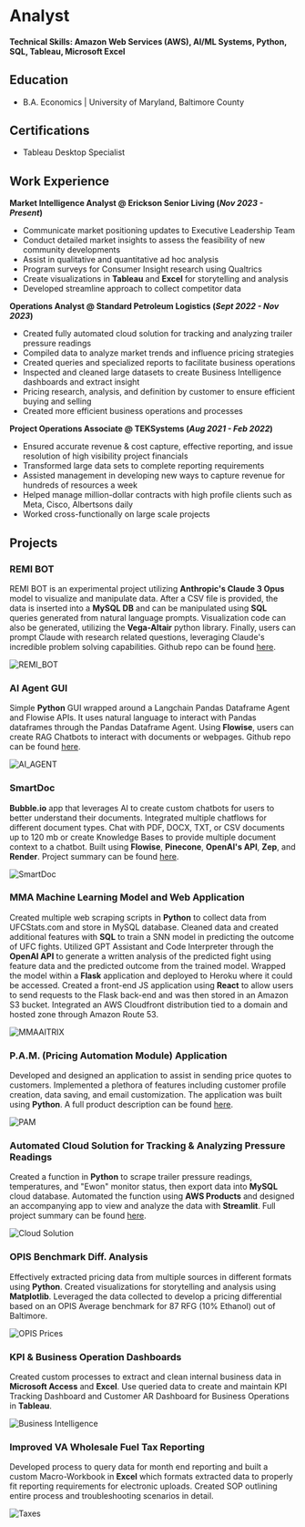 # Analyst

#### Technical Skills: Amazon Web Services (AWS), AI/ML Systems, Python, SQL, Tableau, Microsoft Excel

## Education
  - B.A. Economics | University of Maryland, Baltimore County

## Certifications
  - Tableau Desktop Specialist

## Work Experience
**Market Intelligence Analyst @ Erickson Senior Living (_Nov 2023 - Present_)**
  - Communicate market positioning updates to Executive Leadership Team
  - Conduct detailed market insights to assess the feasibility of new community developments
  - Assist in qualitative and quantitative ad hoc analysis
  - Program surveys for Consumer Insight research using Qualtrics
  - Create visualizations in **Tableau** and **Excel** for storytelling and analysis
  - Developed streamline approach to collect competitor data

**Operations Analyst @ Standard Petroleum Logistics (_Sept 2022 - Nov 2023_)**
  - Created fully automated cloud solution for tracking and analyzing trailer pressure readings
  - Compiled data to analyze market trends and influence pricing strategies
  - Created queries and specialized reports to facilitate business operations
  - Inspected and cleaned large datasets to create Business Intelligence
dashboards and extract insight
  - Pricing research, analysis, and definition by customer to ensure
efficient buying and selling
  - Created more efficient business operations and processes

**Project Operations Associate @ TEKSystems (_Aug 2021 - Feb 2022_)**
  - Ensured accurate revenue & cost capture, effective reporting,
and issue resolution of high visibility project financials
  - Transformed large data sets to complete reporting requirements
  - Assisted management in developing new ways to capture
revenue for hundreds of resources a week
  - Helped manage million-dollar contracts with high profile clients
such as Meta, Cisco, Albertsons daily
  - Worked cross-functionally on large scale projects

## Projects
### REMI BOT
REMI BOT is an experimental project utilizing **Anthropic's Claude 3 Opus** model to visualize and manipulate data. After a CSV file is provided, the data is inserted into a **MySQL DB** and can be manipulated using **SQL** queries generated from natural language prompts. Visualization code can also be generated, utilizing the **Vega-Altair** python library. Finally, users can prompt Claude with research related questions, leveraging Claude's incredible problem solving capabilities. Github repo can be found [here](https://github.com/AnthonyBliss1/REMI_BOT).

![REMI_BOT](/assets/REMI_BOT.png)

### AI Agent GUI
Simple **Python** GUI wrapped around a Langchain Pandas Dataframe Agent and Flowise APIs. It uses natural language to interact with Pandas dataframes through the Pandas Dataframe Agent. Using **Flowise**, users can create RAG Chatbots to interact with documents or webpages. Github repo can be found [here](https://github.com/AnthonyBliss1/AI-Agent-GUI).

![AI_AGENT](/assets/ai_agent.png)

### SmartDoc
**Bubble.io** app that leverages AI to create custom chatbots for users to better understand their documents. Integrated multiple chatflows for different document types. Chat with PDF, DOCX, TXT, or CSV documents up to 120 mb or create Knowledge Bases to provide multiple document context to a chatbot. Built using **Flowise**, **Pinecone**, **OpenAI's API**, **Zep**, and **Render**. Project summary can be found [here](https://anthonybliss1.github.io/SmartDocApp.github.io/).

![SmartDoc](/assets/smartdoc.png)

### MMA Machine Learning Model and Web Application
Created multiple web scraping scripts in **Python** to collect data from UFCStats.com and store in MySQL database. Cleaned data and created additional features with **SQL** to train a SNN model in predicting the outcome of UFC fights. Utilized GPT Assistant and Code Interpreter through the **OpenAI API** to generate a written analysis of the predicted fight using feature data and the predicted outcome from the trained model. Wrapped the model within a **Flask** application and deployed to Heroku where it could be accessed. Created a front-end JS application using **React** to allow users to send requests to the Flask back-end and was then stored in an Amazon S3 bucket. Integrated an AWS Cloudfront distribution tied to a domain and hosted zone through Amazon Route 53.

![MMAAITRIX](/assets/logo.png)

### P.A.M. (Pricing Automation Module) Application
Developed and designed an application to assist in sending price quotes to customers. Implemented a plethora of features including customer profile creation, data saving, and email customization. The application was built using **Python**. A full product description can be found [here](https://arb.lemonsqueezy.com). 

![PAM](/assets/PAM.png)

### Automated Cloud Solution for Tracking & Analyzing Pressure Readings
Created a function in **Python** to scrape trailer pressure readings, temperatures, and "Ewon" monitor status, then export data into **MySQL** cloud database. Automated the function using **AWS Products** and designed an accompanying app to view and analyze the data with **Streamlit**. Full project summary can be found [here](https://anthonybliss1.github.io/Cloud-Solution.github.io/).

![Cloud Solution](/assets/Cloud_Solution.JPG)

### OPIS Benchmark Diff. Analysis
Effectively extracted pricing data from multiple sources in different formats using **Python**. Created visualizations for storytelling and analysis using **Matplotlib**. Leveraged the data collected to develop a pricing differential based on an OPIS Average benchmark for 87 RFG (10% Ethanol) out of Baltimore. 

![OPIS Prices](/assets/OPIS_Low_vs_Con_Avg.png)

### KPI & Business Operation Dashboards
Created custom processes to extract and clean internal business data in **Microsoft Access** and **Excel**. Use queried data to create and maintain KPI Tracking Dashboard and Customer AR Dashboard for Business Operations in **Tableau**.

![Business Intelligence](/assets/BI.jpeg)

### Improved VA Wholesale Fuel Tax Reporting
Developed process to query data for month end reporting and built a custom Macro-Workbook in **Excel** which formats extracted data to properly fit reporting requirements for electronic uploads. Created SOP outlining entire process and troubleshooting scenarios in detail. 

![Taxes](/assets/tax.png)
